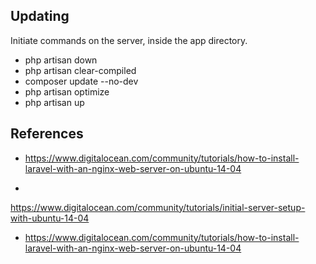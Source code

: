 
## Updating

Initiate commands on the server, inside the app directory. 

* php artisan down
* php artisan clear-compiled
* composer update --no-dev
* php artisan optimize
* php artisan up

## References
* https://www.digitalocean.com/community/tutorials/how-to-install-laravel-with-an-nginx-web-server-on-ubuntu-14-04

* 
https://www.digitalocean.com/community/tutorials/initial-server-setup-with-ubuntu-14-04

* https://www.digitalocean.com/community/tutorials/how-to-install-laravel-with-an-nginx-web-server-on-ubuntu-14-04




